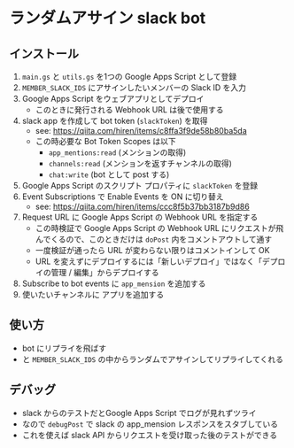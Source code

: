 # ランダムアサイン slack bot
## インストール
1. `main.gs` と `utils.gs` を1つの Google Apps Script として登録
1. `MEMBER_SLACK_IDS` にアサインしたいメンバーの Slack ID を入力
1. Google Apps Script をウェブアプリとしてデプロイ
    - このときに発行される Webhook URL は後で使用する
1. slack app を作成して bot token (`slackToken`) を取得
    - see: https://qiita.com/hiren/items/c8ffa3f9de58b80ba5da
    - この時必要な Bot Token Scopes は以下
        - `app_mentions:read` (メンションの取得)
        - `channels:read` (メンションを返すチャンネルの取得)
        - `chat:write` (bot として post する)
1. Google Apps Script のスクリプト プロパティに `slackToken` を登録
1. Event Subscriptions で Enable Events を ON に切り替え
    - see: https://qiita.com/hiren/items/ccc8f5b37bb3187b9d86
1. Request URL に Google Apps Script の Webhook URL を指定する
    - この時検証で Google Apps Script の Webhook URL にリクエストが飛んでくるので、このときだけは `doPost` 内をコメントアウトして通す
    - 一度検証が通ったら URL が変わらない限りはコメントインして OK
    - URL を変えずにデプロイするには「新しいデプロイ」ではなく「デプロイの管理 / 編集」からデプロイする
1. Subscribe to bot events に `app_mension` を追加する
1. 使いたいチャンネルに アプリを追加する

## 使い方
- bot にリプライを飛ばす
- と `MEMBER_SLACK_IDS` の中からランダムでアサインしてリプライしてくれる

## デバッグ
- slack からのテストだとGoogle Apps Script でログが見れずツライ
- なので `debugPost` で slack の app_mension レスポンスをスタブしている
- これを使えば slack API からリクエストを受け取った後のテストができる